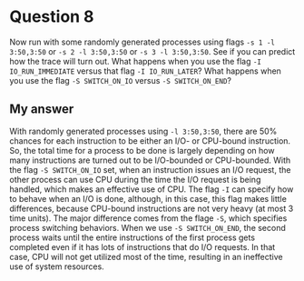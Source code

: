 # Question 8

Now run with some randomly generated processes using flags `-s 1 -l 3:50,3:50` or `-s 2 -l 3:50,3:50` or `-s 3 -l 3:50,3:50`. See if you can predict how the trace will turn out. What happens when you use the flag `-I IO_RUN_IMMEDIATE` versus that flag `-I IO_RUN_LATER`? What happens when you use the flag `-S SWITCH_ON_IO` versus `-S SWITCH_ON_END`?

## My answer

With randomly generated processes using `-l 3:50,3:50`, there are 50% chances for each instruction to be either an I/O- or CPU-bound instruction. So, the total time for a process to be done is largely depending on how many instructions are turned out to be I/O-bounded or CPU-bounded. With the flag `-S SWITCH_ON_IO` set, when an instruction issues an I/O request, the other process can use CPU during the time the I/O request is being handled, which makes an effective use of CPU. The flag `-I` can specify how to behave when an I/O is done, although, in this case, this flag makes little differences, because CPU-bound instructions are not very heavy (at most 3 time units). The major difference comes from the flage `-S`, which specifies process switching behaviors. When we use `-S SWITCH_ON_END`, the second process waits until the entire instructions of the first process gets completed even if it has lots of instructions that do I/O requests. In that case, CPU will not get utilized most of the time, resulting in an ineffective use of system resources.
